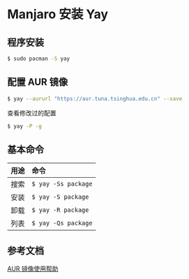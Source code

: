 # Manjaro 安装 Yay


<!--more-->

## 程序安装

```bash
$ sudo pacman -S yay
```

## 配置 AUR 镜像

```bash
$ yay --aururl "https://aur.tuna.tsinghua.edu.cn" --save
```

查看修改过的配置

```bash
$ yay -P -g
```

## 基本命令

| 用途 | 命令                |
| :--- | :------------------ |
| 搜索 | `$ yay -Ss package` |
| 安装 | `$ yay -S package`  |
| 卸载 | `$ yay -R package`  |
| 列表 | `$ yay -Qs package` |

## 参考文档

[AUR 镜像使用帮助](https://mirrors.tuna.tsinghua.edu.cn/help/AUR/)
